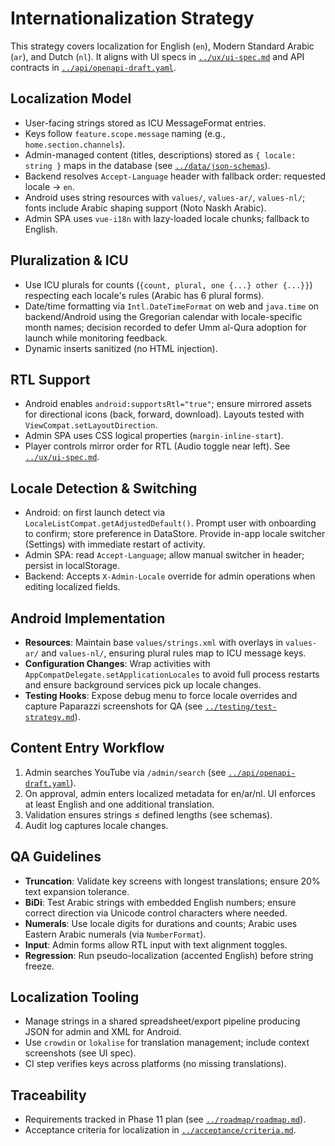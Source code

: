 # Internationalization Strategy

This strategy covers localization for English (`en`), Modern Standard Arabic (`ar`), and Dutch (`nl`). It aligns with UI specs in [`../ux/ui-spec.md`](../ux/ui-spec.md) and API contracts in [`../api/openapi-draft.yaml`](../api/openapi-draft.yaml).

## Localization Model
- User-facing strings stored as ICU MessageFormat entries.
- Keys follow `feature.scope.message` naming (e.g., `home.section.channels`).
- Admin-managed content (titles, descriptions) stored as `{ locale: string }` maps in the database (see [`../data/json-schemas`](../data/json-schemas)).
- Backend resolves `Accept-Language` header with fallback order: requested locale → `en`.
- Android uses string resources with `values/`, `values-ar/`, `values-nl/`; fonts include Arabic shaping support (Noto Naskh Arabic).
- Admin SPA uses `vue-i18n` with lazy-loaded locale chunks; fallback to English.

## Pluralization & ICU
- Use ICU plurals for counts (`{count, plural, one {...} other {...}}`) respecting each locale's rules (Arabic has 6 plural forms).
- Date/time formatting via `Intl.DateTimeFormat` on web and `java.time` on backend/Android using the Gregorian calendar with locale-specific month names; decision recorded to defer Umm al-Qura adoption for launch while monitoring feedback.
- Dynamic inserts sanitized (no HTML injection).

## RTL Support
- Android enables `android:supportsRtl="true"`; ensure mirrored assets for directional icons (back, forward, download). Layouts tested with `ViewCompat.setLayoutDirection`.
- Admin SPA uses CSS logical properties (`margin-inline-start`).
- Player controls mirror order for RTL (Audio toggle near left). See [`../ux/ui-spec.md`](../ux/ui-spec.md#accessibility--localization).

## Locale Detection & Switching
- Android: on first launch detect via `LocaleListCompat.getAdjustedDefault()`. Prompt user with onboarding to confirm; store preference in DataStore. Provide in-app locale switcher (Settings) with immediate restart of activity.
- Admin SPA: read `Accept-Language`; allow manual switcher in header; persist in localStorage.
- Backend: Accepts `X-Admin-Locale` override for admin operations when editing localized fields.

## Android Implementation
- **Resources**: Maintain base `values/strings.xml` with overlays in `values-ar/` and `values-nl/`, ensuring plural rules map to ICU message keys.
- **Configuration Changes**: Wrap activities with `AppCompatDelegate.setApplicationLocales` to avoid full process restarts and ensure background services pick up locale changes.
- **Testing Hooks**: Expose debug menu to force locale overrides and capture Paparazzi screenshots for QA (see [`../testing/test-strategy.md`](../testing/test-strategy.md#android-testing)).

## Content Entry Workflow
1. Admin searches YouTube via `/admin/search` (see [`../api/openapi-draft.yaml`](../api/openapi-draft.yaml#paths-/admin/search)).
2. On approval, admin enters localized metadata for en/ar/nl. UI enforces at least English and one additional translation.
3. Validation ensures strings ≤ defined lengths (see schemas).
4. Audit log captures locale changes.

## QA Guidelines
- **Truncation**: Validate key screens with longest translations; ensure 20% text expansion tolerance.
- **BiDi**: Test Arabic strings with embedded English numbers; ensure correct direction via Unicode control characters where needed.
- **Numerals**: Use locale digits for durations and counts; Arabic uses Eastern Arabic numerals (via `NumberFormat`).
- **Input**: Admin forms allow RTL input with text alignment toggles.
- **Regression**: Run pseudo-localization (accented English) before string freeze.

## Localization Tooling
- Manage strings in a shared spreadsheet/export pipeline producing JSON for admin and XML for Android.
- Use `crowdin` or `lokalise` for translation management; include context screenshots (see UI spec).
- CI step verifies keys across platforms (no missing translations).

## Traceability
- Requirements tracked in Phase 11 plan (see [`../roadmap/roadmap.md`](../roadmap/roadmap.md)).
- Acceptance criteria for localization in [`../acceptance/criteria.md`](../acceptance/criteria.md#internationalization).
